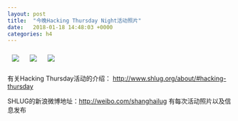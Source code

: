 ```yaml
---
layout: post
title:  "今晚Hacking Thursday Night活动照片"
date:   2018-01-18 14:48:03 +0000
categories: h4
---
```


[<img style='margin:10px;' src='/res2018/i118.h4/i118_1949_0600+08.1920p.jpg'>](/res2018/i118.h4/i118_1949_0600+08.JPG)
[<img style='margin:10px;' src='/res2018/i118.h4/i118_1949_3400+08.1920p.jpg'>](/res2018/i118.h4/i118_1949_3400+08.JPG)
[<img style='margin:10px;' src='/res2018/i118.h4/i118_2113_3100+08.1920p.jpg'>](/res2018/i118.h4/i118_2113_3100+08.JPG)

有关Hacking Thursday活动的介绍：
http://www.shlug.org/about/#hacking-thursday

SHLUG的新浪微博地址：http://weibo.com/shanghailug 有每次活动照片以及信息发布


